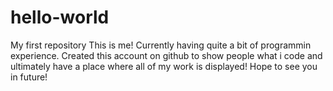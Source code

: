 # hello-world
My first repository
This is me!
Currently having quite a bit of programmin experience. 
Created this account on github to show people what i code and ultimately have a place where all of my work is displayed!
Hope to see you in future!
